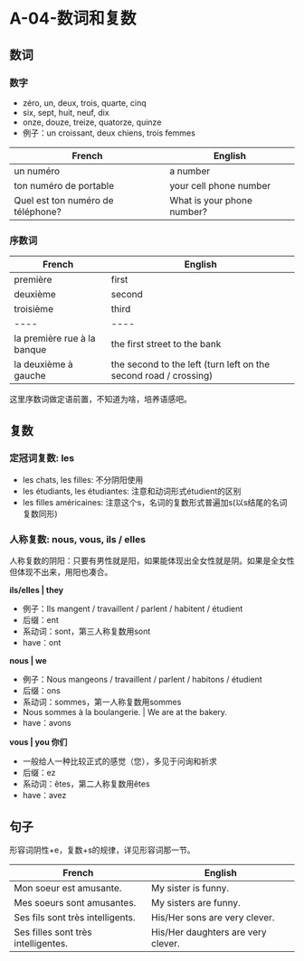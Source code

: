 ﻿# A-04-数词和复数

## 数词

### 数字

* zéro, un, deux, trois, quarte, cinq
* six, sept, huit, neuf, dix
* onze, douze, treize, quatorze, quinze
* 例子：un croissant, deux chiens, trois femmes

French | English
---- | ----
un numéro | a number
ton numéro de portable | your cell phone number
Quel est ton numéro de téléphone? | What is your phone number?

### 序数词

French | English
---- | ----
première | first
deuxième | second
troisième | third
---- | ----
la première rue à la banque | the first street to the bank
la deuxième à gauche | the second to the left (turn left on the second road / crossing)

这里序数词做定语前置，不知道为啥，培养语感吧。

## 复数

### 定冠词复数: les

* les chats, les filles: 不分阴阳使用
* les étudiants, les étudiantes: 注意和动词形式étudient的区别
* les filles américaines: 注意这个s，名词的复数形式普遍加s(以s结尾的名词复数同形)

### 人称复数: nous, vous, ils / elles

人称复数的阴阳：只要有男性就是阳，如果能体现出全女性就是阴。如果是全女性但体现不出来，用阳也凑合。

**ils/elles | they**

* 例子：Ils mangent / travaillent / parlent / habitent / étudient
* 后缀：ent
* 系动词：sont，第三人称复数用sont
* have：ont

**nous | we**

* 例子：Nous mangeons / travaillent / parlent / habitons / étudient
* 后缀：ons
* 系动词：sommes，第一人称复数用sommes
* Nous sommes à la boulangerie. | We are at the bakery.
* have：avons

**vous | you 你们**

* 一般给人一种比较正式的感觉（您），多见于问询和祈求
* 后缀：ez
* 系动词：êtes，第二人称复数用êtes
* have：avez

## 句子

形容词阴性+e，复数+s的规律，详见形容词那一节。

French | English
---- | ----
Mon soeur est amusante. | My sister is funny.
Mes soeurs sont amusantes. | My sisters are funny. 
Ses fils sont très intelligents. | His/Her sons are very clever.
Ses filles sont très intelligentes. | His/Her daughters are very clever.